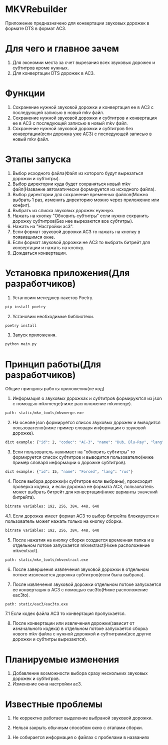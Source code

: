 # MKVRebuilder
 Приложение предназначено для конвертации звуковых дорожек в формате DTS в формат AC3.
 
 # Для чего и главное зачем
 1. Для экономии места за счет вырезания всех звуковых дорожек и субтитров кроме нужных.
 2. Для конвертации DTS дорожек в AC3.

# Функции

1. Сохранение нужной звуковой дорожки и конвертация ее в AC3 с последующей записью в новый mkv файл.
2. Сохранение нужной звуковой дорожки и субтитров и конвертация ее в AC3 с последующей записью в новый mkv файл.
3. Сохранение нужной звуковой дорожки и субтитров без конвертации(если дорожка уже AC3) с последующей записью в новый mkv файл. 


# Этапы запуска

1. Выбор исходного файла(Файл из которого будут вырезаться дорожки и субтитры).
2. Выбор директории куда будет сохраняться новый mkv файл(Название автоматически формируется из исходного файла).
3. Выбор директории для сохранение временных файлов(Можно выбрать 1 раз, изменить директорию можно через приложение или конфиг).
4. Выбрать из списка звуковых дорожек нужную.
5. Нажать на кнопку "Обновить субтитры" если нужно сохранить дорожку субтитров(Без нее вырезаются все субтитры).
6. Нажать на "Настройки ac3".
7. Если формат звуковой дорожки AC3 то нажать на кнопку в появившимся окне.
8. Если формат звуковой дорожки не AC3 то выбрать битрейт для конвертации и нажать на кнопку.
9. Дождаться конвертации.

# Установка приложения(Для разработчиков)

1. Установим менеджер пакетов Poetry.
```bash 
pip install poetry
```
2. Установим необходимые библиотеки.
```bash 
poetry install
```
3. Запуск приложения.
```bash 
python main.py
```

# Принцип работы(Для разработчиков)
Общие принципы работы приложения(не код)

1. Информация о звуковых дорожках и субтитров формируются из json с помощью mkvmerge(ниже расположение mkvmerge).
```bash 
path: static/mkv_tools/mkvmerge.exe
```
2. На основе json формируется список звуковых дорожек и выводится пользователю(ниже пример словаря информации о звуковой дорожке).
```bash 
dict example: {"id": 2, "codec": "AC-3", "name": "Dub, Blu-Ray", "lang": "rus"}
```
3. Если пользователь нажимает на "обновить субтитры" то формируется список субтитров и выводится пользователю(ниже пример словаря информации о дорожке субтитров).
```bash 
dict example: {"id": 15, "name": "Forced", "lang": "rus"}
```
4. После выбора дорожки(и субтитров если выбраны), происходит проверка кодека, и если дорожка не формата AC3, пользователь может выбрать битрейт для конвертации(ниже варианты значений битрейта).
```bash 
bitrate variables: 192, 256, 384, 448, 640
```
4.1. Если дорожка имеет формат AC3 то выбор битрейта блокируется и пользователь может нажать только на кнопку сборки.
```bash 
bitrate variables: 192, 256, 384, 448, 640
```
5. После нажатия на кнопку сборки создается временная папка и в отдельном потоке запускается mkvextract(Ниже расположение mkvextract).
```bash 
path: static/mkv_tools/mkvextract.exe
```
6. После завершения извлечения звуковой дорожки в отдельном потоке извлекается дорожка субтитров(если была выбрана).

7. После извлечения звуковой дорожки отдельном потоке запускается ее конвертация в AC3 с помощью eac3to(Ниже расположение eac3to).
```bash 
path: static/eac3/eac3to.exe
```
7.1 Если кодек файла AC3 то конвертация пропускается.

8. После конвертации или извлечения дорожки(зависит от изначального кодека) в отдельном потоке запускается сборка нового mkv файла с нужной дорожкой и субтитрами(все другие дорожки и субтитры вырезаются). 

# Планируемые изменения


1. Добавление возможности выбора сразу нескольких звуковых дорожек и субтитров.
2. Изменение окна настройки ac3.


# Известные проблемы


1. Не корректно работает выделение выбраной звуковой дорожки.

2. Нельзя закрыть обычным способом окно с этапами сборки.

3. Не собирается информация о файлах с пробелами в названиях

